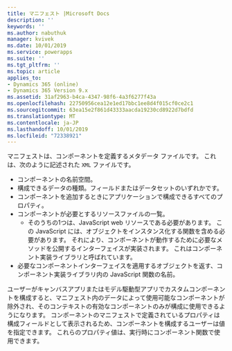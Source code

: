 ```yaml
---
title: マニフェスト |Microsoft Docs
description: ''
keywords: ''
ms.author: nabuthuk
manager: kvivek
ms.date: 10/01/2019
ms.service: powerapps
ms.suite: ''
ms.tgt_pltfrm: ''
ms.topic: article
applies_to:
- Dynamics 365 (online)
- Dynamics 365 Version 9.x
ms.assetid: 31af2963-b4ca-4347-98f6-4a3f6277f43a
ms.openlocfilehash: 22750956cea12e1ed17bbc1ee8d4f015cf0ce2c1
ms.sourcegitcommit: 63ea15e2f861d43333aacda19230cd8922d7bdfd
ms.translationtype: MT
ms.contentlocale: ja-JP
ms.lasthandoff: 10/01/2019
ms.locfileid: "72338921"
---
```

マニフェストは、コンポーネントを定義するメタデータ ファイルです。 これは、次のように記述された `XML` ファイルです。

- コンポーネントの名前空間。
- 構成できるデータの種類。フィールドまたはデータセットのいずれかです。
- コンポーネントを追加するときにアプリケーションで構成できるすべてのプロパティ。
- コンポーネントが必要とするリソースファイルの一覧。 
  - そのうちの1つは、JavaScript web リソースである必要があります。 この JavaScript には、オブジェクトをインスタンス化する関数を含める必要があります。 それにより、コンポーネントが動作するために必要なメソッドを公開するインターフェイスが実装されます。 これはコンポーネント実装ライブラリと呼ばれています。
- 必要なコンポーネントインターフェイスを適用するオブジェクトを返す、コンポーネント実装ライブラリ内の JavaScript 関数の名前。

ユーザーがキャンバスアプリまたはモデル駆動型アプリでカスタムコンポーネントを構成すると、マニフェスト内のデータによって使用可能なコンポーネントが除外され、そのコンテキストの有効なコンポーネントのみが構成に使用できるようになります。 コンポーネントのマニフェストで定義されているプロパティは構成フィールドとして表示されるため、コンポーネントを構成するユーザーは値を指定できます。 これらのプロパティ値は、実行時にコンポーネント関数で使用できます。
